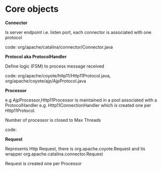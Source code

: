 # Core objects

**Connector** 

Is server endpoint i.e. listen port, each connector is associated with one protocol

code: org/apache/catalina/connector/Connector.java

**Protocol aka ProtocolHandler** 

Define logic (FSM) to process message received

code: org/apache/coyote/http11/Http11Protocol.java, org/apache/coyote/ajp/AjpProtocol.java

**Processor** 

e.g AjpProcessor,Http11Processor is maintained in a pool associated with a ProtocolHandler
e.g. Http11ConnectionHandler which is created one per Http11Protocol. 

Number of processor is closed to Max Threads

code: 

**Request** 

Represents Http Request, there is org.apache.coyote.Request and its wrapper org.apache.catalina.connector.Request

Request is created one per Processor


